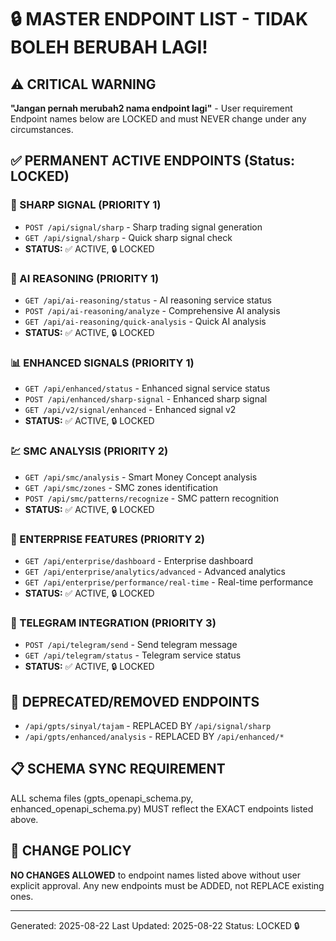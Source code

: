 # 🔒 MASTER ENDPOINT LIST - TIDAK BOLEH BERUBAH LAGI!

## ⚠️ CRITICAL WARNING
**"Jangan pernah merubah2 nama endpoint lagi"** - User requirement
Endpoint names below are LOCKED and must NEVER change under any circumstances.

## ✅ PERMANENT ACTIVE ENDPOINTS (Status: LOCKED)

### 🎯 SHARP SIGNAL (PRIORITY 1)
- `POST /api/signal/sharp` - Sharp trading signal generation
- `GET /api/signal/sharp` - Quick sharp signal check
- **STATUS:** ✅ ACTIVE, 🔒 LOCKED

### 🧠 AI REASONING (PRIORITY 1) 
- `GET /api/ai-reasoning/status` - AI reasoning service status
- `POST /api/ai-reasoning/analyze` - Comprehensive AI analysis
- `GET /api/ai-reasoning/quick-analysis` - Quick AI analysis
- **STATUS:** ✅ ACTIVE, 🔒 LOCKED

### 📊 ENHANCED SIGNALS (PRIORITY 1)
- `GET /api/enhanced/status` - Enhanced signal service status
- `POST /api/enhanced/sharp-signal` - Enhanced sharp signal
- `GET /api/v2/signal/enhanced` - Enhanced signal v2
- **STATUS:** ✅ ACTIVE, 🔒 LOCKED

### 💹 SMC ANALYSIS (PRIORITY 2)
- `GET /api/smc/analysis` - Smart Money Concept analysis
- `GET /api/smc/zones` - SMC zones identification
- `POST /api/smc/patterns/recognize` - SMC pattern recognition
- **STATUS:** ✅ ACTIVE, 🔒 LOCKED

### 🏢 ENTERPRISE FEATURES (PRIORITY 2)
- `GET /api/enterprise/dashboard` - Enterprise dashboard
- `GET /api/enterprise/analytics/advanced` - Advanced analytics
- `GET /api/enterprise/performance/real-time` - Real-time performance
- **STATUS:** ✅ ACTIVE, 🔒 LOCKED

### 📱 TELEGRAM INTEGRATION (PRIORITY 3)
- `POST /api/telegram/send` - Send telegram message
- `GET /api/telegram/status` - Telegram service status
- **STATUS:** ✅ ACTIVE, 🔒 LOCKED

## 🚫 DEPRECATED/REMOVED ENDPOINTS
- `/api/gpts/sinyal/tajam` - REPLACED BY `/api/signal/sharp`
- `/api/gpts/enhanced/analysis` - REPLACED BY `/api/enhanced/*`

## 📋 SCHEMA SYNC REQUIREMENT
ALL schema files (gpts_openapi_schema.py, enhanced_openapi_schema.py) MUST reflect the EXACT endpoints listed above.

## 🔐 CHANGE POLICY
**NO CHANGES ALLOWED** to endpoint names listed above without user explicit approval.
Any new endpoints must be ADDED, not REPLACE existing ones.

---
Generated: 2025-08-22
Last Updated: 2025-08-22
Status: LOCKED 🔒